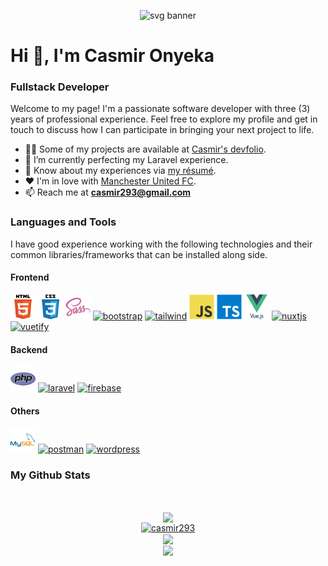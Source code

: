 <p align="center">
<img src="https://i.postimg.cc/6QvjWFtt/IMG-4578-2.avif" alt='svg banner' width=100% height=10%/> 
</p>

<h1 align=""> Hi 👋, I'm Casmir Onyeka </h1>
<h3 align="">Fullstack Developer</h3>

Welcome to my page! I'm a passionate software developer with three (3) years of professional experience. Feel free to explore my profile and get in touch to discuss how I can participate in bringing your next project to life.

- 👨‍💻 Some of my projects are available at [Casmir's devfolio](https://www.casmir.dev/).
- 🌱 I’m currently perfecting my Laravel experience.
- 📄 Know about my experiences via [my résumé](https://drive.google.com/file/d/1llcpu3NqoCcJ-X_y2f9jtRuu7n0yv8-E/view).
- ❤️ I'm in love with [Manchester United FC](https://www.manutd.com).
- 📫 Reach me at **casmir293@gmail.com** 

### Languages and Tools 
I have good experience working with the following technologies and their common libraries/frameworks that can be installed along side.
#### Frontend
  <a href="https://www.w3.org/html/" target="_blank" rel="noreferrer"><img
        src="https://raw.githubusercontent.com/devicons/devicon/master/icons/html5/html5-original-wordmark.svg"
        alt="html5" width="40" height="40" /></a> <a href="https://www.w3schools.com/css/" target="_blank" rel="noreferrer"><img
        src="https://raw.githubusercontent.com/devicons/devicon/master/icons/css3/css3-original-wordmark.svg" alt="css3"
        width="40" height="40" /></a> <a href="https://sass-lang.com" target="_blank" rel="noreferrer"><img
        src="https://raw.githubusercontent.com/devicons/devicon/master/icons/sass/sass-original.svg" alt="sass"
        width="40" height="40" /></a> <a href="https://getbootstrap.com" target="_blank" rel="noreferrer"><img
        src="https://en.vetores.org/d/bootstrap.svg"
        alt="bootstrap" width="40" height="40" /></a> <a href="https://tailwindcss.com/" target="_blank" rel="noreferrer"><img
        src="https://www.vectorlogo.zone/logos/tailwindcss/tailwindcss-icon.svg" alt="tailwind" width="40"
        height="40" /></a> <a href="https://developer.mozilla.org/en-US/docs/Web/JavaScript" target="_blank" rel="noreferrer"><img
        src="https://raw.githubusercontent.com/devicons/devicon/master/icons/javascript/javascript-original.svg"
        alt="javascript" width="40" height="40" /></a> <a href="https://www.typescriptlang.org/" target="_blank" rel="noreferrer"><img
        src="https://raw.githubusercontent.com/devicons/devicon/master/icons/typescript/typescript-original.svg"
        alt="typescript" width="40" height="40" /></a> <a href="https://vuejs.org/" target="_blank" rel="noreferrer"><img 
        src="https://raw.githubusercontent.com/devicons/devicon/master/icons/vuejs/vuejs-original-wordmark.svg"
        alt="vuejs" width="40" height="40" /></a> <a href="https://nuxtjs.org/" target="_blank" rel="noreferrer"><img
        src="https://www.vectorlogo.zone/logos/nuxtjs/nuxtjs-icon.svg" alt="nuxtjs" width="40" height="40" /></a> <a href="https://vuetifyjs.com/en" target="_blank" rel="noreferrer"><img
        src="https://raw.githubusercontent.com/gilbarbara/logos/main/logos/vuetifyjs.svg" alt="vuetify" width="40" height="40" /></a>

#### Backend

  <a href="https://www.php.net" target="_blank" rel="noreferrer"><img
        src="https://raw.githubusercontent.com/devicons/devicon/master/icons/php/php-original.svg" alt="php" width="40"
        height="40" /></a> <a href="https://laravel.com/docs/" target="_blank" rel="noreferrer"><img
        src="https://www.vectorlogo.zone/logos/laravel/laravel-icon.svg" alt="laravel" width="40"
        height="40" /></a> <a href="https://firebase.google.com/" target="_blank" rel="noreferrer"> <img
        src="https://www.vectorlogo.zone/logos/firebase/firebase-icon.svg" alt="firebase" width="40" height="40" /></a>

#### Others
  <a href="https://www.mysql.com/" target="_blank" rel="noreferrer"><img
        src="https://raw.githubusercontent.com/devicons/devicon/master/icons/mysql/mysql-original-wordmark.svg"
        alt="mysql" width="40" height="40" /></a> <a href="https://postman.com" target="_blank" rel="noreferrer"><img
        src="https://www.vectorlogo.zone/logos/getpostman/getpostman-icon.svg" alt="postman" width="40" height="40" /></a> <a href="https://wordpress.org/" target="_blank" rel="noreferrer"><img       src="https://www.logo.wine/a/logo/WordPress.com/WordPress.com-Logo.wine.svg" alt="wordpress" width="40" height="40"/></a>

### My Github Stats
<br>
<p align="center">
<img align="center" src="https://github-readme-stats.vercel.app/api/top-langs?username=casmir293&theme=dark&show_icons=true&locale=en&layout=compact"/>  <br>
<a align="center" href="https://github.com/ryo-ma/github-profile-trophy"><img src="https://github-profile-trophy.vercel.app/?username=casmir293&theme=discord&row=2&column=4" alt="casmir293" /></a> <br>
<img align="center" src="https://github-readme-stats.vercel.app/api?username=casmir293&theme=dark&show_icons=true&locale=en" /> <br>
<img align="center" src="https://github-readme-streak-stats.herokuapp.com/?user=casmir293&theme=dark" /> <br><br>
</p>
